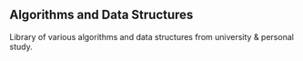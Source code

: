 ## Algorithms and Data Structures

Library of various algorithms and data structures from university & personal study.
